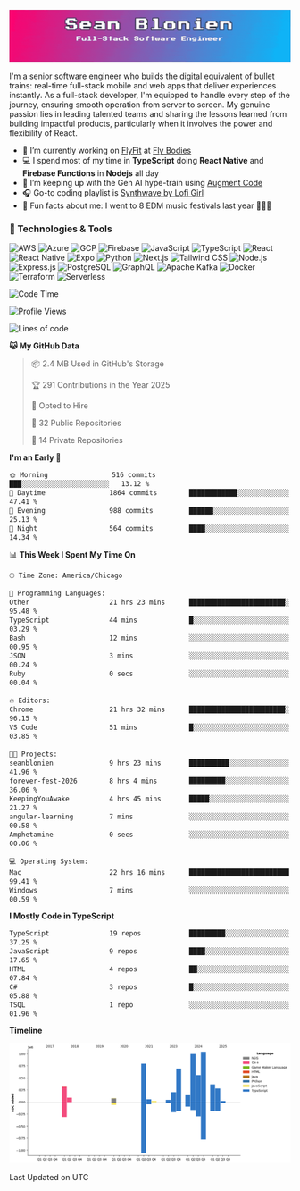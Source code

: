 ![](./assets/banner.gif)

I'm a senior software engineer who builds the digital equivalent of bullet trains: real-time full-stack mobile and web apps that deliver experiences instantly. As a full-stack developer, I'm equipped to handle every step of the journey, ensuring smooth operation from server to screen. My genuine passion lies in leading talented teams and sharing the lessons learned from building impactful products, particularly when it involves the power and flexibility of React.

- 🏢 I’m currently working on [FlyFit](https://www.fly-bodies.com/flyfit-app) at [Fly Bodies](https://www.fly-bodies.com/)
- 💻 I spend most of my time in **TypeScript** doing **React Native** and **Firebase Functions** in **Nodejs** all day
- 🌱 I’m keeping up with the Gen AI hype-train using [Augment Code](https://www.augmentcode.com/)
- 🎧 Go-to coding playlist is [Synthwave by Lofi Girl](https://open.spotify.com/playlist/1YIe34rcmLjCYpY9wJoM2p?si=dec855ca26434c03)
- 🌈 Fun facts about me: I went to 8 EDM music festivals last year 🕺🏽🪩

### 🔧 Technologies & Tools

![AWS](https://img.shields.io/badge/AWS-FF9900?style=flat&logo=amazonaws&logoColor=white)
![Azure](https://img.shields.io/badge/Azure-0078D4?style=flat&logo=azure&logoColor=white)
![GCP](https://img.shields.io/badge/GCP-1f2937?style=flat&logo=googlecloud&logoColor=4285F4)
![Firebase](https://img.shields.io/badge/Firebase-1f2937?style=flat&logo=firebase&logoColor=FFCA28)
![JavaScript](https://img.shields.io/badge/JavaScript-1f2937?style=flat&logo=javascript&logoColor=F7DF1E)
![TypeScript](https://img.shields.io/badge/TypeScript-1f2937?style=flat&logo=typescript&logoColor=3178C6)
![React](https://img.shields.io/badge/React-1f2937?style=flat&logo=react&logoColor=61DAFB)
![React Native](https://img.shields.io/badge/React_Native-1f2937?style=flat&logo=react&logoColor=61DAFB)
![Expo](https://img.shields.io/badge/Expo-1f2937?style=flat&logo=expo&logoColor=000020)
![Python](https://img.shields.io/badge/Python-1f2937?style=flat&logo=python)
![Next.js](https://img.shields.io/badge/Next.js-1f2937?style=flat&logo=nextdotjs&logoColor=000000)
![Tailwind CSS](https://img.shields.io/badge/Tailwind_CSS-1f2937?style=flat&logo=tailwindcss&logoColor=065F46)
![Node.js](https://img.shields.io/badge/Node.js-1f2937?style=flat&logo=nodedotjs&logoColor=339933)
![Express.js](https://img.shields.io/badge/Express.js-1f2937?style=flat&logo=express&logoColor=000000)
![PostgreSQL](https://img.shields.io/badge/PostgreSQL-1f2937?style=flat&logo=postgresql&logoColor=4169E1)
![GraphQL](https://img.shields.io/badge/GraphQL-1f2937?style=flat&logo=graphql&logoColor=E10098)
![Apache Kafka](https://img.shields.io/badge/Apache_Kafka-1f2937?style=flat&logo=apachekafka&logoColor=231F20)
![Docker](https://img.shields.io/badge/Docker-1f2937?style=flat&logo=docker&logoColor=2496ED)
![Terraform](https://img.shields.io/badge/Terraform-1f2937?style=flat&logo=terraform&logoColor=7B42BC)
![Serverless](https://img.shields.io/badge/Serverless-1f2937?style=flat&logo=serverless&logoColor=FD5750)

<!--START_SECTION:waka-->
![Code Time](http://img.shields.io/badge/Code%20Time-4%2C874%20hrs%203%20mins-blue)

![Profile Views](http://img.shields.io/badge/Profile%20Views-0-blue)

![Lines of code](https://img.shields.io/badge/From%20Hello%20World%20I%27ve%20Written-5.7%20million%20lines%20of%20code-blue)

**🐱 My GitHub Data** 

> 📦 2.4 MB Used in GitHub's Storage 
 > 
> 🏆 291 Contributions in the Year 2025
 > 
> 💼 Opted to Hire
 > 
> 📜 32 Public Repositories 
 > 
> 🔑 14 Private Repositories 
 > 
**I'm an Early 🐤** 

```text
🌞 Morning                516 commits         ███░░░░░░░░░░░░░░░░░░░░░░   13.12 % 
🌆 Daytime                1864 commits        ████████████░░░░░░░░░░░░░   47.41 % 
🌃 Evening                988 commits         ██████░░░░░░░░░░░░░░░░░░░   25.13 % 
🌙 Night                  564 commits         ████░░░░░░░░░░░░░░░░░░░░░   14.34 % 
```


📊 **This Week I Spent My Time On** 

```text
🕑︎ Time Zone: America/Chicago

💬 Programming Languages: 
Other                    21 hrs 23 mins      ████████████████████████░   95.48 % 
TypeScript               44 mins             █░░░░░░░░░░░░░░░░░░░░░░░░   03.29 % 
Bash                     12 mins             ░░░░░░░░░░░░░░░░░░░░░░░░░   00.95 % 
JSON                     3 mins              ░░░░░░░░░░░░░░░░░░░░░░░░░   00.24 % 
Ruby                     0 secs              ░░░░░░░░░░░░░░░░░░░░░░░░░   00.04 % 

🔥 Editors: 
Chrome                   21 hrs 32 mins      ████████████████████████░   96.15 % 
VS Code                  51 mins             █░░░░░░░░░░░░░░░░░░░░░░░░   03.85 % 

🐱‍💻 Projects: 
seanblonien              9 hrs 23 mins       ██████████░░░░░░░░░░░░░░░   41.96 % 
forever-fest-2026        8 hrs 4 mins        █████████░░░░░░░░░░░░░░░░   36.06 % 
KeepingYouAwake          4 hrs 45 mins       █████░░░░░░░░░░░░░░░░░░░░   21.27 % 
angular-learning         7 mins              ░░░░░░░░░░░░░░░░░░░░░░░░░   00.58 % 
Amphetamine              0 secs              ░░░░░░░░░░░░░░░░░░░░░░░░░   00.06 % 

💻 Operating System: 
Mac                      22 hrs 16 mins      █████████████████████████   99.41 % 
Windows                  7 mins              ░░░░░░░░░░░░░░░░░░░░░░░░░   00.59 % 
```

**I Mostly Code in TypeScript** 

```text
TypeScript               19 repos            █████████░░░░░░░░░░░░░░░░   37.25 % 
JavaScript               9 repos             ████░░░░░░░░░░░░░░░░░░░░░   17.65 % 
HTML                     4 repos             ██░░░░░░░░░░░░░░░░░░░░░░░   07.84 % 
C#                       3 repos             █░░░░░░░░░░░░░░░░░░░░░░░░   05.88 % 
TSQL                     1 repo              ░░░░░░░░░░░░░░░░░░░░░░░░░   01.96 % 
```



**Timeline**

![Lines of Code chart](https://raw.githubusercontent.com/seanblonien/seanblonien/main/assets/bar_graph.png)


 Last Updated on  UTC
<!--END_SECTION:waka-->
